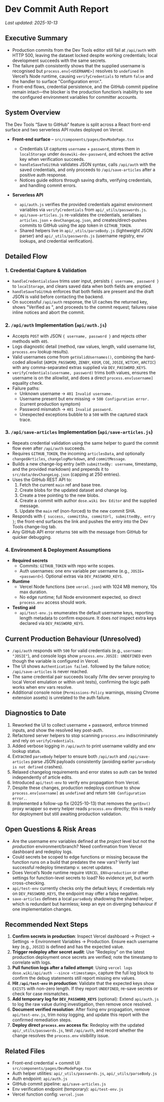 # Dev Commit Auth Report

_Last updated: 2025-10-13_

## Executive Summary
- Production commits from the Dev Tools editor still fail at `/api/auth` with HTTP 500, leaving the dataset locked despite working credentials; local development succeeds with the same secrets.
- The failure path consistently shows that the supplied username is recognised but `process.env[<USERNAME>]` resolves to `undefined` in Vercel’s Node runtime, causing `verifyCredentials` to return `false` and the handler to surface "Configuration error.".
- Front-end flows, credential persistence, and the GitHub commit pipeline remain intact—the blocker is the production function’s inability to see the configured environment variables for committer accounts.

## System Overview
The Dev Tools “Save to GitHub” feature is split across a React front-end surface and two serverless API routes deployed on Vercel.

- **Front-end surface** – `src/components/pages/DevModePage.tsx`
  - Credentials UI captures `username` + `password`, stores them in `localStorage` under `dosewiki-dev-password`, and echoes the active key when verification succeeds.
  - `handleSaveToGitHub` validates JSON syntax, calls `/api/auth` with the saved credentials, and only proceeds to `/api/save-articles` after a positive auth response.
  - Notices guide editors through saving drafts, verifying credentials, and handling commit errors.

- **Serverless API**
  - `api/auth.js` verifies the provided credentials against environment variables via `verifyCredentials` from `api/_utils/passwords.js`.
  - `api/save-articles.js` re-validates the credentials, serialises `articles.json` + `devChangeLog.json`, and creates/direct-pushes commits to GitHub using the app token in `GITHUB_TOKEN`.
  - Shared helpers live in `api/_utils/parseBody.js` (lightweight JSON parser) and `api/_utils/passwords.js` (username registry, env lookups, and credential verification).

## Detailed Flow
### 1. Credential Capture & Validation
- `handleCredentialsSave` trims user input, persists `{ username, password }` to `localStorage`, and clears saved data when both fields are emptied.
- `handleSaveToGitHub` enforces that both fields are present and the draft JSON is valid before contacting the backend.
- On successful `/api/auth` response, the UI caches the returned key, shows "Verified as <KEY>", and proceeds to the commit request; failures raise inline notices and abort the commit.

### 2. `/api/auth` Implementation (`api/auth.js`)
- Accepts `POST` with JSON `{ username, password }` and rejects other methods with `405`.
- Logs diagnostic detail (method, raw values, length, valid username list, `process.env` lookup results).
- Valid usernames come from `getValidUsernames()`, combining the hard-coded allowlist (`ADMIN_PASSWORD`, `ZENBY`, `KOSM`, `COE`, `JOSIE`, `WITCHY`, `ARCTIC`) with any comma-separated extras supplied via `DEV_PASSWORD_KEYS`.
- `verifyCredentials(username, password)` trims both values, ensures the username is on the allowlist, and does a direct `process.env[username]` equality check.
- Failure paths:
  - Unknown username → `401 Invalid username.`
  - Username present but env missing → `500 Configuration error.` (current production symptom)
  - Password mismatch → `401 Invalid password.`
  - Unexpected exceptions bubble to a `500` with the captured stack trace.

### 3. `/api/save-articles` Implementation (`api/save-articles.js`)
- Repeats credential validation using the same helper to guard the commit flow even after `/api/auth` succeeds.
- Requires `GITHUB_TOKEN`, the incoming `articlesData`, and optionally `changedArticles`, `changelogMarkdown`, and `commitMessage`.
- Builds a new change-log entry (with `submittedBy: username`, timestamp, and the provided markdown) and prepends it to `src/data/devChangeLog.json` (capping at 250 entries).
- Uses the GitHub REST API to:
  1. Fetch the current `main` ref and base tree.
  2. Create blobs for the updated dataset and change log.
  3. Create a tree pointing to the new blobs.
  4. Create a commit with author `dose.wiki Dev Editor` and the supplied message.
  5. Update the `main` ref (non-forced) to the new commit SHA.
- Responds with `{ success, commitSha, commitUrl, submittedBy, entry }`; the front-end surfaces the link and pushes the entry into the Dev Tools change-log tab.
- Any GitHub API error returns `500` with the message from GitHub for quicker debugging.

### 4. Environment & Deployment Assumptions
- **Required secrets**
  - Commits: `GITHUB_TOKEN` with repo write scopes.
  - Auth usernames: one env variable per username (e.g., `JOSIE=<password>`). Optional extras via `DEV_PASSWORD_KEYS`.
- **Runtime**
  - Vercel Node functions (see `vercel.json`) with 1024 MB memory, 10s max duration.
  - No edge runtime; full Node environment expected, so direct `process.env` access should work.
- **Testing aid**
  - `api/test-env.js` enumerates the default username keys, reporting length metadata to confirm exposure. It does _not_ inspect extra keys declared via `DEV_PASSWORD_KEYS`.

## Current Production Behaviour (Unresolved)
- `/api/auth` responds with `500` for valid credentials (e.g., `username: "JOSIE"`), and console logs show `process.env.JOSIE: UNDEFINED` even though the variable is configured in Vercel.
- The UI shows `Authentication failed.` followed by the failure notice; `/api/save-articles` is never reached.
- The same credential pair succeeds locally (Vite dev server proxying to local Vercel emulation or within unit tests), confirming the logic path works when env vars resolve.
- Additional console noise (`Permissions-Policy` warnings, missing Chrome extension assets) is unrelated to the auth failure.

## Diagnostics to Date
1. Reworked the UI to collect username + password, enforce trimmed inputs, and show the resolved key post-auth.
2. Refactored server helpers to stop scanning `process.env` indiscriminately and rely on `verifyCredentials`.
3. Added verbose logging in `/api/auth` to print username validity and env lookup status.
4. Extracted `parseBody` helper to ensure both `/api/auth` and `/api/save-articles` parse JSON payloads consistently (avoiding earlier `parseBody is not defined` crashes).
5. Relaxed changelog requirements and error states so auth can be tested independently of article edits.
6. Introduced `api/test-env` to verify env propagation from Vercel.
7. Despite these changes, production redeploys continue to show `process.env[username]` as `undefined` and return `500 Configuration error.`.
8. Implemented a follow-up fix (2025-10-13) that removes the `getEnv()` proxy wrapper so every helper reads `process.env` directly; this is ready for deployment but still awaiting production validation.

## Open Questions & Risk Areas
- Are the username env variables defined at the _project_ level but not the _production_ environment/branch? Need confirmation from Vercel dashboard and redeploy logs.
- Could secrets be scoped to edge functions or missing because the function runs on a build that predates the new vars? Verify last successful redeploy timestamp v. secret updates.
- Does Vercel’s Node runtime require `VERCEL_ENV=production` or other settings for function-level secrets to load? No evidence yet, but worth cross-checking.
- `api/test-env` currently checks only the default keys; if credentials rely on `DEV_PASSWORD_KEYS`, the endpoint may offer a false negative.
- `save-articles` defines a local `parseBody` shadowing the shared helper, which is redundant but harmless; keep an eye on diverging behaviour if one implementation changes.

## Recommended Next Steps
1. **Confirm secrets in production**: Inspect Vercel dashboard → Project → Settings → Environment Variables → Production. Ensure each username key (e.g., `JOSIE`) is defined and has the expected value.
2. **Trigger redeploy after secret audit**: Use "Redeploy" on the latest production deployment once secrets are verified; note the timestamp to correlate with logs.
3. **Pull function logs after a failed attempt**: Using `vercel logs dose.wiki/api/auth --since <timestamp>`, capture the full log block to confirm the debug statements still report missing env values.
4. **Hit `/api/test-env` in production**: Validate that the expected keys show `EXISTS` with non-zero length. If they report `UNDEFINED`, re-save secrets or check for case mismatches.
5. **Add temporary log for `DEV_PASSWORD_KEYS`** (optional): Extend `api/auth.js` to log the raw value during investigation, then remove once resolved.
6. **Document verified resolution**: After fixing env propagation, remove `api/test-env.js`, trim noisy logging, and update this report with the confirmed remediation steps.
7. **Deploy direct `process.env` access fix**: Redeploy with the updated `api/_utils/passwords.js`, test `/api/auth`, and record whether the change resolves the `process.env` visibility issue.

## Related Files
- Front-end credential + commit UI: `src/components/pages/DevModePage.tsx`
- Auth helper utilities: `api/_utils/passwords.js`, `api/_utils/parseBody.js`
- Auth endpoint: `api/auth.js`
- GitHub commit pipeline: `api/save-articles.js`
- Env verification endpoint (temporary): `api/test-env.js`
- Vercel function config: `vercel.json`
